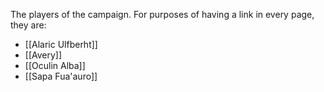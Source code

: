 The players of the campaign. For purposes of having a link in every page, they are:
- [[Alaric Ulfberht]]
- [[Avery]]
- [[Oculin Alba]]
- [[Sapa Fua'auro]]